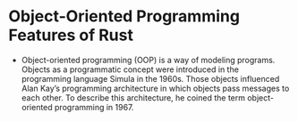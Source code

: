# Object-Oriented Programming Features of Rust

- Object-oriented programming (OOP) is a way of modeling programs. Objects as a programmatic concept were introduced in the programming language Simula in the 1960s. Those objects influenced Alan Kay’s programming architecture in which objects pass messages to each other. To describe this architecture, he coined the term object-oriented programming in 1967.
